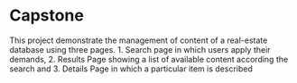 # Capstone
This project demonstrate the management of content of a real-estate database using three pages. 1. Search page in which users apply their demands, 2. Results Page showing a list of available content according the search and 3. Details Page in which a particular item is described
